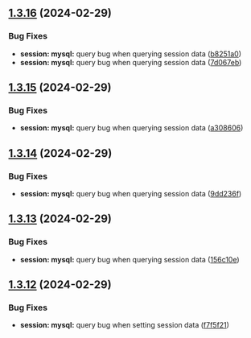 ## [1.3.16](https://github.com/ephrimlawrence/ananse/compare/v1.3.15...v1.3.16) (2024-02-29)


### Bug Fixes

* **session: mysql:** query bug when querying session data ([b8251a0](https://github.com/ephrimlawrence/ananse/commit/b8251a03d2e1fe15a47123da030e2b8c4e5cbb23))
* **session: mysql:** query bug when querying session data ([7d067eb](https://github.com/ephrimlawrence/ananse/commit/7d067ebd443ff492f45eb54430be08fc7f42168d))



## [1.3.15](https://github.com/ephrimlawrence/ananse/compare/v1.3.14...v1.3.15) (2024-02-29)


### Bug Fixes

* **session: mysql:** query bug when querying session data ([a308606](https://github.com/ephrimlawrence/ananse/commit/a308606d668ea927a2b954fdc3f14485b03cbd3a))



## [1.3.14](https://github.com/ephrimlawrence/ananse/compare/v1.3.13...v1.3.14) (2024-02-29)


### Bug Fixes

* **session: mysql:** query bug when querying session data ([9dd236f](https://github.com/ephrimlawrence/ananse/commit/9dd236fbe4e7286326876c53afa5644e997b7d6c))



## [1.3.13](https://github.com/ephrimlawrence/ananse/compare/v1.3.12...v1.3.13) (2024-02-29)


### Bug Fixes

* **session: mysql:** query bug when querying session data ([156c10e](https://github.com/ephrimlawrence/ananse/commit/156c10e14a5a90d4e7996f4142eed44af1d8fe26))



## [1.3.12](https://github.com/ephrimlawrence/ananse/compare/v1.3.11...v1.3.12) (2024-02-29)


### Bug Fixes

* **session: mysql:** query bug when setting session data ([f7f5f21](https://github.com/ephrimlawrence/ananse/commit/f7f5f2110def97c5ddef0122c61258eaa2e039b8))



